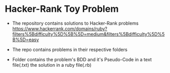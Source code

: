 # Hacker-Rank Toy Problem
- The repository contains solutions to Hacker-Rank problems
            https://www.hackerrank.com/domains/ruby?filters%5Bdifficulty%5D%5B%5D=medium&filters%5Bdifficulty%5D%5B%5D=easy

- The repo contains problems in their respective folders
- Folder contains the problem's BDD and it's Pseudo-Code in a text file(.txt) the solution in a ruby file(.rb)